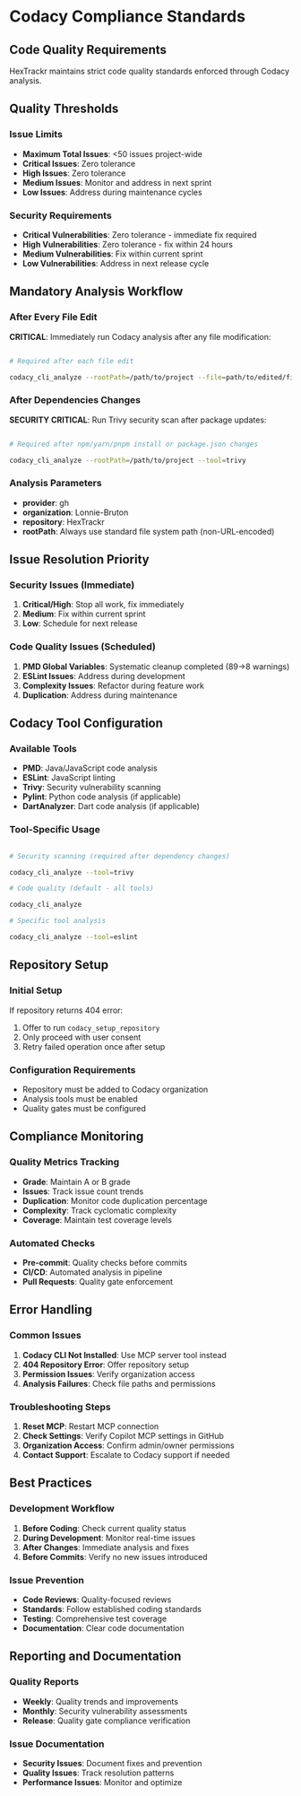 # Codacy Compliance Standards

## Code Quality Requirements

HexTrackr maintains strict code quality standards enforced through Codacy analysis.

## Quality Thresholds

### Issue Limits

- **Maximum Total Issues**: <50 issues project-wide
- **Critical Issues**: Zero tolerance
- **High Issues**: Zero tolerance  
- **Medium Issues**: Monitor and address in next sprint
- **Low Issues**: Address during maintenance cycles

### Security Requirements

- **Critical Vulnerabilities**: Zero tolerance - immediate fix required
- **High Vulnerabilities**: Zero tolerance - fix within 24 hours
- **Medium Vulnerabilities**: Fix within current sprint
- **Low Vulnerabilities**: Address in next release cycle

## Mandatory Analysis Workflow

### After Every File Edit

**CRITICAL**: Immediately run Codacy analysis after any file modification:

```bash

# Required after each file edit

codacy_cli_analyze --rootPath=/path/to/project --file=path/to/edited/file
```

### After Dependencies Changes

**SECURITY CRITICAL**: Run Trivy security scan after package updates:

```bash

# Required after npm/yarn/pnpm install or package.json changes

codacy_cli_analyze --rootPath=/path/to/project --tool=trivy
```

### Analysis Parameters

- **provider**: gh
- **organization**: Lonnie-Bruton  
- **repository**: HexTrackr
- **rootPath**: Always use standard file system path (non-URL-encoded)

## Issue Resolution Priority

### Security Issues (Immediate)

1. **Critical/High**: Stop all work, fix immediately
2. **Medium**: Fix within current sprint
3. **Low**: Schedule for next release

### Code Quality Issues (Scheduled)

1. **PMD Global Variables**: Systematic cleanup completed (89→8 warnings)
2. **ESLint Issues**: Address during development
3. **Complexity Issues**: Refactor during feature work
4. **Duplication**: Address during maintenance

## Codacy Tool Configuration

### Available Tools

- **PMD**: Java/JavaScript code analysis
- **ESLint**: JavaScript linting
- **Trivy**: Security vulnerability scanning
- **Pylint**: Python code analysis (if applicable)
- **DartAnalyzer**: Dart code analysis (if applicable)

### Tool-Specific Usage

```bash

# Security scanning (required after dependency changes)

codacy_cli_analyze --tool=trivy

# Code quality (default - all tools)

codacy_cli_analyze

# Specific tool analysis

codacy_cli_analyze --tool=eslint
```

## Repository Setup

### Initial Setup

If repository returns 404 error:

1. Offer to run `codacy_setup_repository`
2. Only proceed with user consent
3. Retry failed operation once after setup

### Configuration Requirements

- Repository must be added to Codacy organization
- Analysis tools must be enabled
- Quality gates must be configured

## Compliance Monitoring

### Quality Metrics Tracking

- **Grade**: Maintain A or B grade
- **Issues**: Track issue count trends
- **Duplication**: Monitor code duplication percentage
- **Complexity**: Track cyclomatic complexity
- **Coverage**: Maintain test coverage levels

### Automated Checks

- **Pre-commit**: Quality checks before commits
- **CI/CD**: Automated analysis in pipeline
- **Pull Requests**: Quality gate enforcement

## Error Handling

### Common Issues

1. **Codacy CLI Not Installed**: Use MCP server tool instead
2. **404 Repository Error**: Offer repository setup
3. **Permission Issues**: Verify organization access
4. **Analysis Failures**: Check file paths and permissions

### Troubleshooting Steps

1. **Reset MCP**: Restart MCP connection
2. **Check Settings**: Verify Copilot MCP settings in GitHub
3. **Organization Access**: Confirm admin/owner permissions
4. **Contact Support**: Escalate to Codacy support if needed

## Best Practices

### Development Workflow

1. **Before Coding**: Check current quality status
2. **During Development**: Monitor real-time issues
3. **After Changes**: Immediate analysis and fixes
4. **Before Commits**: Verify no new issues introduced

### Issue Prevention

- **Code Reviews**: Quality-focused reviews
- **Standards**: Follow established coding standards
- **Testing**: Comprehensive test coverage
- **Documentation**: Clear code documentation

## Reporting and Documentation

### Quality Reports

- **Weekly**: Quality trends and improvements
- **Monthly**: Security vulnerability assessments
- **Release**: Quality gate compliance verification

### Issue Documentation

- **Security Issues**: Document fixes and prevention
- **Quality Issues**: Track resolution patterns
- **Performance Issues**: Monitor and optimize
